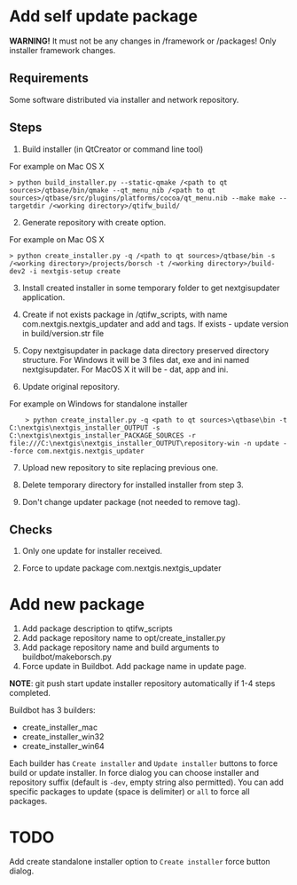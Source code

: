 # Add self update package

**WARNING!** It must not be any changes in /framework or /packages! Only installer
framework changes.

## Requirements

Some software distributed via installer and network repository.

## Steps

1. Build installer (in QtCreator or command line tool)

For example on Mac OS X
```
> python build_installer.py --static-qmake /<path to qt sources>/qtbase/bin/qmake --qt_menu_nib /<path to qt sources>/qtbase/src/plugins/platforms/cocoa/qt_menu.nib --make make --targetdir /<working directory>/qtifw_build/
```

2. Generate repository with create option.

For example on Mac OS X
```
> python create_installer.py -q /<path to qt sources>/qtbase/bin -s /<working directory>/projects/borsch -t /<working directory>/build-dev2 -i nextgis-setup create
```

3. Install created installer in some temporary folder to get nextgisupdater
   application.

4. Create if not exists package in /qtifw_scripts, with name com.nextgis.nextgis_updater and
   add <Essential> and <Virtual> tags. If exists - update version in build/version.str file

5. Copy nextgisupdater in package data directory preserved directory structure.
   For Windows it will be 3 files dat, exe and ini named nextgisupdater. For MacOS
   X it will be - dat, app and ini.

6. Update original repository.

For example on Windows for standalone installer
```
    > python create_installer.py -q <path to qt sources>\qtbase\bin -t C:\nextgis\nextgis_installer_OUTPUT -s C:\nextgis\nextgis_installer_PACKAGE_SOURCES -r file:///C:\nextgis\nextgis_installer_OUTPUT\repository-win -n update --force com.nextgis.nextgis_updater
```

7. Upload new repository to site replacing previous one.

8. Delete temporary directory for installed installer from step 3.

9. Don't change updater package (not needed to remove <Essential> tag).

## Checks

1. Only one update for installer received.

2. Force to update package com.nextgis.nextgis_updater      

# Add new package

1. Add package description to qtifw_scripts
2. Add package repository name to opt/create_installer.py
3. Add package repository name and build arguments to buildbot/makeborsch.py
4. Force update in Buildbot. Add package name in update page.

**NOTE**: git push start update installer repository automatically if 1-4 steps
completed.

Buildbot has 3 builders:

* create_installer_mac
* create_installer_win32
* create_installer_win64

Each builder has ``Create installer`` and ``Update installer`` buttons to force
build or update installer. In force dialog you can choose installer and repository
suffix (default is ``-dev``, empty string also permitted). You can add specific
packages to update (space is delimiter) or ``all`` to force all packages.

# TODO

Add create standalone installer option to ``Create installer`` force button dialog. 
